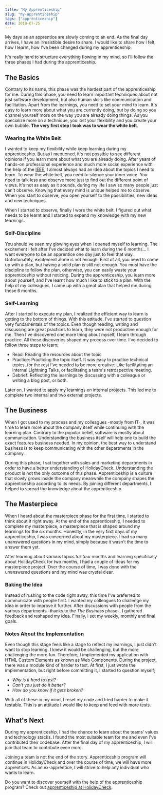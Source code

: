 ```yaml
---
title: "My Apprenticeship"
slug: "my-apprenticeship"
tags: ["apprenticeship"]
date: 2018-07-25
---
```


My days as an apprentice are slowly coming to an end. As the final day arrives, I have an irresistible desire to share. I would like to share how I felt, how I learnt, how I've been changed during my apprenticeship.

It's really hard to structure everything flowing in my mind, so I'll follow the three phases I had during the apprenticeship.

## The Basics

Contrary to its name, this phase was the hardest part of the apprenticeship for me. During this phase, you need to learn important techniques about not just software development, but also human skills like communication and facilitation. Apart from the learnings, you need to set your mind to learn. It's easy to learn more about what you are currently doing, but by doing so you channel yourself more on the way you are already doing things. As you specialize more on a technique, you lost your flexibility and you create your own bubble. **The very first step I took was to wear the white belt**.

### Wearing the White Belt

I wanted to keep my flexibility while keep learning during my apprenticeship. But as I mentioned, it's not possible to see different opinions if you learn more about what you are already doing. After years of hands-on professional experience and much more social experience with the help of the [IEEE](https://www.ieee.org/), I almost always had an idea about the topics I need to learn. To wear the white belt, you need to silence your inner voice. You need to talk less and observe more just to find out the different point of views. It's not as easy as it sounds, during my life I saw so many people just can't observe. Knowing that every mind is unique helped me to observe. When you start to observe, you open yourself to the possibilities, new ideas and new techniques.

When I started to observe, finally I wore the white belt. I figured out what needs to be learnt and I started to expand my knowledge with my new learnings.

### Self-Discipline

You should've seen my glowing eyes when I opened myself to learning. The excitement I felt after I've decided what to learn during the 6 months... I want everyone to be an apprentice one day just to feel that way. Unfortunately, excitement alone is not enough. First of all, you need to come up with a plan, but having a solid plan is still not enough. You must have the discipline to follow the plan, otherwise, you can easily waste your apprenticeship without noticing. During the apprenticeship, you learn more about yourself, and I've learnt how much I like to stick to a plan. With the help of my colleagues, I came up with a great plan that helped me during these 6 months.

### Self-Learning

After I started to execute my plan, I realized the efficient way to learn is getting to the bottom of things. With this attitude, I've started to question very fundamentals of the topics. Even though reading, writing and discussing are great practices to learn, they were not productive enough for me. Then I've discovered one more thing about myself, I learn through practice. All these discoveries shaped my process over time. I've decided to follow three steps to learn;

- Read: Reading the resources about the topic
- Practice: Practicing the topic itself. It was easy to practice technical topics, for the rest I've needed to be more creative. Like facilitating an internal Lightning Talks, or facilitating a team's retrospective meeting.
- Debrief: Reflecting the learnings by discussing with a colleague or writing a blog post, or both.

Later on, I wanted to apply my learnings on internal projects. This led me to complete two internal and two external projects.

## The Business

When I got used to my process and my colleagues -mostly from IT-, it was time to learn more about the company itself while continuing with the learning plan. Contrary to the popular belief, software is mostly about communication. Understanding the business itself will help one to build the exact features business needed. In my opinion, the best way to understand business is to keep communicating with the other departments in the company.

During this phase, I sat together with sales and marketing departments in order to have a better understanding of HolidayCheck. Understanding the product is not the only outcome of this phase. Apprenticeship is a culture that slowly grows inside the company meanwhile the company shapes the apprenticeship according to its needs. By joining different departments, I helped to spread the knowledge about the apprenticeship.

## The Masterpiece

When I heard about the masterpiece phase for the first time, I started to think about it right away. At the end of the apprenticeship, I needed to complete my masterpiece, a masterpiece that is shaped around my learnings for the six months. Honestly, in the very first days of my apprenticeship, I was concerned about my masterpiece. I had so many unanswered questions in my mind, simply because it wasn't the time to answer them yet.

After learning about various topics for four months and learning specifically about HolidayCheck for two months, I had a couple of ideas for my masterpiece project. Over the course of time, I was done with the unanswered questions and my mind was crystal clear.

### Baking the Idea

Instead of rushing to the code right away, this time I've preferred to communicate with people first. I wanted my colleagues to challenge my idea in order to improve it further. After discussions with people from the various departments -thanks to the _The Business_ phase-, I gathered feedback and reshaped my idea. Finally, I set my weekly, monthly and final goals.

### Notes About the Implementation

Even though this stage feels like a stage to reflect my learnings, I just didn't want to stop learning. I knew it would be challenging, but the more challenging the more fun. Therefore, I implemented my application with HTML Custom Elements as known as Web Components. During the project, there was a module kind of harder to test. At first, I just wrote the implementation, but right before committing it, I started to question myself;

- _Why is it hard to test?_
- _Can't you just do it better?_
- _How do you know if it gets broken?_

With all of these in my mind, I reset my code and tried harder to make it testable. This is an attitude I would like to keep and feed with more tests.

## What's Next

During my apprenticeship, I had the chance to learn about the teams' values and technology stacks. I found the most suitable team for me and even I've contributed their codebase. After the final day of my apprenticeship, I will join that team to contribute even more.

Joining a team is not the end of the story. Apprenticeship program will continue in HolidayCheck and over the course of time, we will have more apprentices. As an ex-apprentice, I will strive to help any individual who wants to learn.

Do you want to discover yourself with the help of the apprenticeship program? Check out [apprenticeship at HolidayCheck](https://apprenticeship.holidaycheck.com/).
